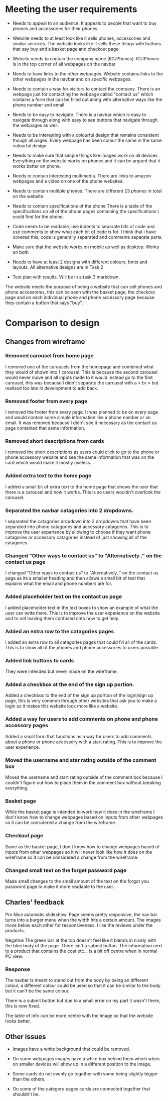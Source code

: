 # Meeting the user requirements
+ Needs to appeal to an audience.
It appeals to people that want to buy phones and accessories for their phones.

+ Website needs to at least look like it sells phones, accessories and similar services.
The website looks like it sells these things with buttons that say buy and a basket page and checkout page

+ Website needs to contain the company name (ICUPhones).
ICUPhones is in the top corner of all webpages on the navbar

+ Needs to have links to the other webpages.
Website contains links to the other webpages in the navbar and on specific webpages.

+ Needs to contain a way for visitors to contact the company.
There is an webpage just for contacting the webpage called "contact us" which contains a form that can be filled out along with alternative ways like the phone number and email

+ Needs to be easy to navigate.
There is a navbar which is easy to navigate through along with easy to see buttons that navigate through the webpages as well.

+ Needs to be interesting with a colourful design that remains consistent though all pages.
Every webpage has been colour the same in the same colourful design

+ Needs to make sure that simple things like images work on all devices.
Everything on the website works on phones and it can be argued that it works better on phone.

+ Needs to contain interesting multimedia.
There are links to amazon webpages and a video on one of the phone websites.

+ Needs to contain multiple phones.
There are different 23 phones in total on the website.

+ Needs to contain specifications of the phone
There is a table of the specifications on all of the phone pages containing the specifications I could find for the phone.

+ Code needs to be readable, use indents to separate bits of code and use comments to show what each bit of code is for.
I think that i have covered this, code is generally separated and comments separate parts.

+ Make sure that the website works on mobile as well as desktop.
Works on both

+ Needs to have at least 2 designs with different colours, fonts and layouts.
All alternative designs are in Task 2

+ Test plan with results.
Will be in a task 3 markdown.


The website meets the purpose of being a website that can sell phones and phone accessories, this can be seen with the basket page, the checkout page and on each individual phone and phone accessory page because they contain a button that says "buy".

# Comparison to design

## Changes from wireframe

### Removed carousel from home page
I removed one of the carousels from the homepage and combined what they would of shown into 1 carousel. This is because the second carousel would never move and all inputs made to it would instead go to the first carousel, this was because I didn't separate the carousel with a < br > but realized too late in development to add back.

### Removed footer from every page
I removed the footer from every page. It was planned to be on every page and would contain some simple information like a phone number or an email. It was removed because I didn't see it necessary as the contact us page contained that same information.

### Removed short descriptions from cards
I removed the short descriptions as users could click to go to the phone or phone accessory website and see the same information that was on the card which would make it mostly useless.

### Added extra text to the home page
I added a small bit of extra text to the home page that shows the user that there is a carousel and how it works. This is so users wouldn't overlook the carousel.

### Separated the navbar catagories into 2 dropdowns.
I separated the catagories dropdown into 2 dropdowns that have been separated into phone catagories and accessory catagories. This is to improve the user experience by allowing to choose if they want phone catagories or accessory catagories instead of just showing all of the catagories.

### Changed "Other ways to contact us" to "Alternatively.." on the contact us page
I changed "Other ways to contact us" to "Alternatively.." on the contact us page as its a smaller heading and then allows a small bit of text that explains what the email and phone numbers are for.

### Added placeholder text on the contact us page
I added placeholder text in the text boxes to show an example of what the user can write there. This is to improve the user experience on the website and to not leaving them confused onto how to get help.

### Added an extra row to the catagories pages
I added an extra row to all catagories pages that could fill all of the cards. This is to show all of the phones and phone accessories to users possible.

### Added link buttons to cards
They were intended but never made on the wireframe.

### Added a checkbox at the end of the sign up portion.
Added a checkbox to the end of the sign up portion of the login/sign up page, this is very common through other websites that ask you to make a login so it makes this website look more like a website.

### Added a way for users to add comments on phone and phone accessory pages
Added a small form that functions as a way for users to add comments about a phone or phone accessory with a start rating. This is to improve the user experience.

### Moved the username and star rating outside of the comment box
Moved the username and start rating outside of the comment box because I couldn't figure out how to place them in the comment box without breaking everything.

### Basket page
While the basket page is intended to work how it does in the wireframe I don't know how to change webpages based on inputs from other webpages so it can be considered a change from the wireframe.

### Checkout page
Same as the basket page, I don't know how to change webpages based of inputs from other webpages so it will never look like how it does on the wireframe so it can be considered a change from the wireframe.

### Changed small text on the forget password page
Made small changes to the small amount of the text on the forgot you password page to make it more readable to the user.

## Charles' feedback
Pro
Nice automatic slideshow.
Page seems pretty responsive, the nav bar turns into a burger menu when the width hits a certain amount.
The images move below each other for responsiveness.
I like the reviews under the products.


Negative
The green bar at the top doesn't feel like it blends in nicely with the blue body of the page.
There isn't a submit button.
The information next to a product that contains the cost etc... is a bit off centre when in normal PC view.

### Response
The navbar is meant to stand out from the body by being an different colour, a different colour could be used so that it can be similar to the body but it can't be the same colour.

There is a submit button but due to a small error on my part it wasn't there, this is now fixed.

The table of info can be more centre with the image so that the website looks better.

## Other issues
- Images have a white background that could be removed.

- On some webpages images have a white box behind them which when on smaller devices will show up in a different position to the image.

- Some cards do not evenly go together with some being slightly bigger than the others.

- On some of the category pages cards are connected together that shouldn't be.